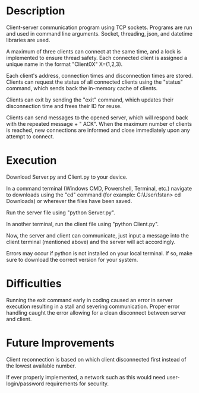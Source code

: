 # Description
Client-server communication program using TCP sockets. Programs are run and used in command line arguments.
Socket, threading, json, and datetime libraries are used.

A maximum of three clients can connect at the same time, and a lock is implemented to ensure thread safety.
Each connected client is assigned a unique name in the format "Client0X" X=(1,2,3).

Each client's address, connection times and disconnection times are stored. Clients can request the status
of all connected clients using the "status" command, which sends back the in-memory cache of clients.

Clients can exit by sending the "exit" command, which updates their disconnection time and frees their ID
for reuse.

Clients can send messages to the opened server, which will respond back with the repeated message + " ACK".
When the maximum number of clients is reached, new connections are informed and close immediately upon any 
attempt to connect.

# Execution
Download Server.py and Client.py to your device. 

In a command terminal (Windows CMD, Powershell, Terminal, etc.) navigate to downloads using the "cd" command 
(for example: C:\User\fstan> cd Downloads) or wherever the files have been saved. 

Run the server file using "python Server.py". 

In another terminal, run the client file using "python Client.py". 

Now, the server and client can communicate, just input a message into the client terminal
(mentioned above) and the server will act accordingly.

Errors may occur if python is not installed on your local terminal. If so, make sure to download the correct
version for your system.

# Difficulties
Running the exit command early in coding caused an error in server execution resulting in a stall and severing
communication. Proper error handling caught the error allowing for a clean disconnect between server and client.

# Future Improvements
Client reconnection is based on which client disconnected first instead of the lowest available number.

If ever properly implemented, a network such as this would need user-login/password requirements for security.
